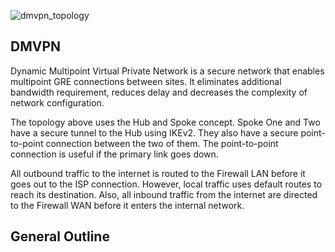 ![dmvpn_topology](https://user-images.githubusercontent.com/51066040/68080330-5ac04e00-fe4d-11e9-8a0f-081319eb6974.png)

## DMVPN

Dynamic Multipoint Virtual Private Network is a secure network that enables multipoint GRE connections between sites. It eliminates additional bandwidth requirement, reduces delay and decreases the complexity of network configuration.

The topology above uses the Hub and Spoke concept. Spoke One and Two have a secure tunnel to the Hub using IKEv2. They also have a secure point-to-point connection between the two of them. The point-to-point connection is useful if the primary link goes down.

All outbound traffic to the internet is routed to the Firewall LAN before it goes out to the ISP connection. However, local traffic uses default routes to reach its destination. Also, all inbound traffic from the internet are directed to the Firewall WAN before it enters the internal network.

## General Outline

